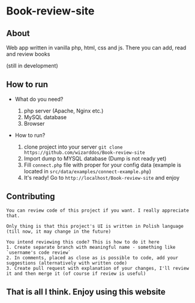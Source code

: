 # Book-review-site

## About
Web app written in vanilla php, html, css and js. There you can add, read and review books 

(still in development)


## How to run

* What do you need?
    1. php server (Apache, Nginx etc.)
    2. MySQL database 
    3. Browser

* How to run?
    1. clone project into your server 
        ``` git clone https://github.com/wizarddos/Book-review-site ```
    2. Import dump to MYSQL database (Dump is not ready yet)
    3. Fill `connect.php` file with proper for your config data (example is located in `src/data/examples/connect-example.php`)
    4. It's ready! Go to `http://localhost/Book-review-site` and enjoy

## Contributing
    You can review code of this project if you want. I really appreciate that.

    Only thing is that this project's UI is written in Polish language (till now, it may change in the future)

    You intend reviewing this code? This is how to do it here
    1. Create separate branch with meaningful name - something like `username's code review`
    2. In comments, placed as close as is possible to code, add your suggestions (alternatively with written code)
    3. Create pull request with explanation of your changes, I'll review it and then merge it (of course if review is useful)

## That is all I think. Enjoy using this website



    


    
